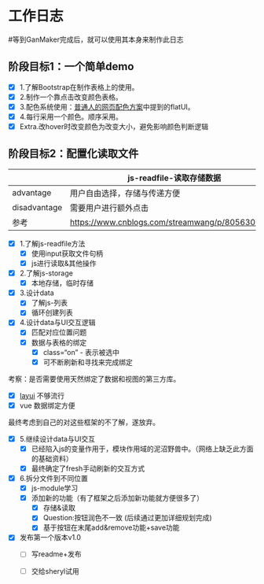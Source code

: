 # 工作日志

#等到GanMaker完成后，就可以使用其本身来制作此日志

## 阶段目标1：一个简单demo

- [x] 1.了解Bootstrap在制作表格上的使用。
- [x] 2.制作一个靠点击改变颜色表格。
- [x] 3.配色系统使用：[普通人的网页配色方案](http://www.ruanyifeng.com/blog/2019/03/coloring-scheme.html)中提到的flatUI。
- [x] 4.每行采用一个颜色。顺序采用。
- [x] Extra.改hover时改变颜色为改变大小，避免影响颜色判断逻辑

## 阶段目标2：配置化读取文件

|              | js-readfile-读取存储数据                          | js-storage                                                   |
| ------------ | ------------------------------------------------- | ------------------------------------------------------------ |
| advantage    | 用户自由选择，存储与传递方便                      | 无需额外点击                                                 |
| disadvantage | 需要用户进行额外点击                              | 传递不方便（可通过导出解决）                                 |
| 参考         | https://www.cnblogs.com/streamwang/p/8056301.html | https://blog.csdn.net/chandddlleerr/article/details/71774238 |

- [x] 1.了解js-readfile方法
  - [x] 使用input获取文件句柄
  - [x] js进行读取&其他操作
- [x] 2.了解js-storage
  - [x] 本地存储，临时存储
- [x] 3.设计data
  - [x] 了解js-列表
  - [x] 循环创建列表
- [x] 4.设计data与UI交互逻辑
  - [x] 匹配对应位置问题
  - [x] 数据与表格的绑定
    - [x] class=“on” - 表示被选中
    - [x] 可不断刷新和寻找来完成绑定

考察：是否需要使用天然绑定了数据和视图的第三方库。

- [x] [layui](https://www.layui.com/) 不够流行
- [x] vue 数据绑定方便

最终考虑到自己的对这些框架的不了解，遂放弃。

- [x] 5.继续设计data与UI交互
  - [x] 已经陷入js的变量作用于，模块作用域的泥沼野兽中。（网络上缺乏此方面的基础资料）
  - [x] 最终确定了fresh手动刷新的交互方式
- [x] 6.拆分文件到不同位置
  - [x] js-module学习
  - [x] 添加新的功能（有了框架之后添加新功能就方便很多了）
    - [x] 存储&读取
    - [x] Question:按钮润色不一致 (后续通过更加详细规划完成)
    - [x] 基于按钮在末尾add&remove功能+save功能
- [x] 发布第一个版本v1.0
  - [ ] 写readme+发布
  - [ ] 交给sheryl试用

